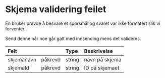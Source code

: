 # Skjema validering feilet

En bruker prøvde å besvare et spørsmål og svaret var ikke formatert slik vi forventer.

Send denne når noe går galt med innsending mens det valideres.

| Felt | | Type | Beskrivelse |
| :--- | :--- | :--- | :--- |
| skjemanavn | påkrevd | string | navn på skjema |
| skjemaId | påkrevd | string | ID på skjemaet |
